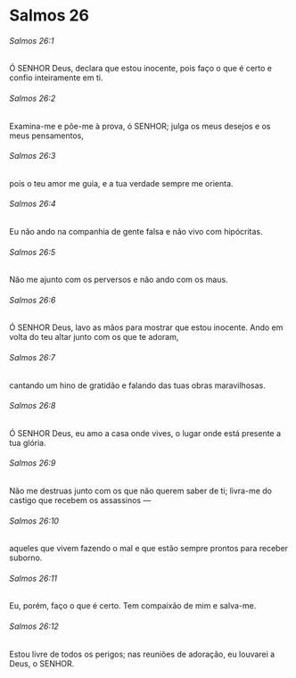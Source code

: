 # Salmos 26

###### Salmos 26:1

Ó SENHOR Deus, declara que estou inocente, pois faço o que é certo e confio inteiramente em ti.

###### Salmos 26:2

Examina-me e põe-me à prova, ó SENHOR; julga os meus desejos e os meus pensamentos,

###### Salmos 26:3

pois o teu amor me guia, e a tua verdade sempre me orienta.

###### Salmos 26:4

Eu não ando na companhia de gente falsa e não vivo com hipócritas.

###### Salmos 26:5

Não me ajunto com os perversos e não ando com os maus.

###### Salmos 26:6

Ó SENHOR Deus, lavo as mãos para mostrar que estou inocente. Ando em volta do teu altar junto com os que te adoram,

###### Salmos 26:7

cantando um hino de gratidão e falando das tuas obras maravilhosas.

###### Salmos 26:8

Ó SENHOR Deus, eu amo a casa onde vives, o lugar onde está presente a tua glória.

###### Salmos 26:9

Não me destruas junto com os que não querem saber de ti; livra-me do castigo que recebem os assassinos —

###### Salmos 26:10

aqueles que vivem fazendo o mal e que estão sempre prontos para receber suborno.

###### Salmos 26:11

Eu, porém, faço o que é certo. Tem compaixão de mim e salva-me.

###### Salmos 26:12

Estou livre de todos os perigos; nas reuniões de adoração, eu louvarei a Deus, o SENHOR.

